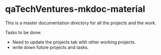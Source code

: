 # qaTechVentures-mkdoc-material

This is a master documentation directory for all the projects and the work.

Tasks to be done:
- Need to update the projects tab with other working projects.
- write down future projects and tasks. 
